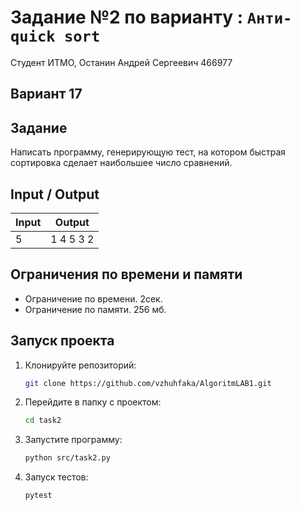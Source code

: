# Задание №2 по варианту : `Анти-quick sort`

Студент ИТМО, Останин Андрей Сергеевич 466977

## Вариант 17

## Задание

Написать программу, генерирующую тест, на котором быстрая сортировка сделает наибольшее число сравнений.

## Input / Output

| Input     | Output    |
|-----------|-----------|
| 5         | 1 4 5 3 2 | 


## Ограничения по времени и памяти

- Ограничение по времени. 2сек.
- Ограничение по памяти. 256 мб.

## Запуск проекта

1. Клонируйте репозиторий:
   ```bash
   git clone https://github.com/vzhuhfaka/AlgoritmLAB1.git
   ```
2. Перейдите в папку с проектом:
   ```bash
   cd task2
   ```
3. Запустите программу:
   ```bash
   python src/task2.py
   ```
4. Запуск тестов:
   ```bash
   pytest
   ```
